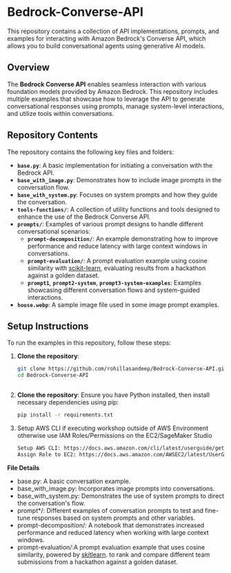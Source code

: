 # Bedrock-Converse-API

This repository contains a collection of API implementations, prompts, and examples for interacting with Amazon Bedrock's Converse API, which allows you to build conversational agents using generative AI models.

## Overview
The **Bedrock Converse API** enables seamless interaction with various foundation models provided by Amazon Bedrock. This repository includes multiple examples that showcase how to leverage the API to generate conversational responses using prompts, manage system-level interactions, and utilize tools within conversations.

## Repository Contents
The repository contains the following key files and folders:

- **`base.py`**: A basic implementation for initiating a conversation with the Bedrock API.
- **`base_with_image.py`**: Demonstrates how to include image prompts in the conversation flow.
- **`base_with_system.py`**: Focuses on system prompts and how they guide the conversation.
- **`tools-functions/`**: A collection of utility functions and tools designed to enhance the use of the Bedrock Converse API.
- **`prompts/`**: Examples of various prompt designs to handle different conversational scenarios:
  - **`prompt-decomposition/`**: An example demonstrating how to improve performance and reduce latency with large context windows in conversations.
  - **`prompt-evaluation/`**: A prompt evaluation example using cosine similarity with [scikit-learn](https://scikit-learn.org/), evaluating results from a hackathon against a golden dataset.
  - **`prompt1`**, **`prompt2-system`**, **`prompt3-system-examples`**: Examples showcasing different conversation flows and system-guided interactions.
- **`house.webp`**: A sample image file used in some image prompt examples.

## Setup Instructions
To run the examples in this repository, follow these steps:

1. **Clone the repository**:
   ```bash
   git clone https://github.com/rohillasandeep/Bedrock-Converse-API.git
   cd Bedrock-Converse-API
  
2. **Clone the repository**: Ensure you have Python installed, then install necessary dependencies using pip:
    ```bash
    pip install -r requirements.txt

3. Setup AWS CLI if executing workshop outside of AWS Environment otherwise use IAM Roles/Permissions on the EC2/SageMaker Studio
   ```bash
   Setup AWS CLI: https://docs.aws.amazon.com/cli/latest/userguide/getting-started-quickstart.html
   Assign Role to EC2: https://docs.aws.amazon.com/AWSEC2/latest/UserGuide/iam-roles-for-amazon-ec2.html#generate-policy-for-iam-role

**File Details**

- base.py: A basic conversation example.
- base_with_image.py: Incorporates image prompts into conversations.
- base_with_system.py: Demonstrates the use of system prompts to direct the conversation's flow.
- prompt*/: Different examples of conversation prompts to test and fine-tune responses based on system prompts and other variables.
- prompt-decomposition/: A notebook that demonstrates increased performance and reduced latency when working with large context windows.
- prompt-evaluation/:A prompt evaluation example that uses cosine similarity, powered by [skitlearn](https://scikit-learn.org/). to rank and compare different team submissions from a hackathon against a golden dataset.

